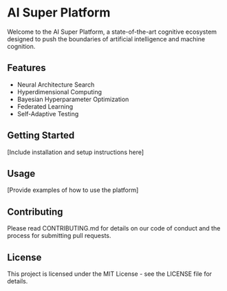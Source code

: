 # AI Super Platform

Welcome to the AI Super Platform, a state-of-the-art cognitive ecosystem designed to push the boundaries of artificial intelligence and machine cognition.

## Features
- Neural Architecture Search
- Hyperdimensional Computing
- Bayesian Hyperparameter Optimization
- Federated Learning
- Self-Adaptive Testing

## Getting Started
[Include installation and setup instructions here]

## Usage
[Provide examples of how to use the platform]

## Contributing
Please read CONTRIBUTING.md for details on our code of conduct and the process for submitting pull requests.

## License
This project is licensed under the MIT License - see the LICENSE file for details.
